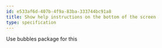 ```yaml
---
id: e533af6d-407b-4f9a-83ba-333744bc91a8
title: Show help instructions on the bottom of the screen
type: specification
---
```


Use bubbles package for this
